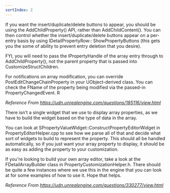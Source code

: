 ```yaml
---
sortIndex: 2
---
```


If you want the insert/duplicate/delete buttons to appear, you should be using the AddChildProperty() API, rather than AddChildContent(). You can then control whether the insert/duplicate/delete buttons appear on a per-entry basis by using IDetailPropertyRow:: ShowPropertyButtons (this gets you the some of ability to prevent entry deletion that you desire).

FYI, you will need to pass the IPropertyHandle of the array entry through to AddChildProperty(), not the parent property that is passed into CustomizeStructChildren.

For notifications on array modification, you can override PostEditChangeChainProperty in your UObject-derived class. You can check the FName of the property being modified via the passed-in PropertyChangedEvent. R

*Reference From <https://udn.unrealengine.com/questions/185116/view.html>*

There isn't a single widget that we use to display array properties, as we have to build the widget based on the type of data in the array.

You can look at SPropertyValueWidget::ConstructPropertyEditorWidget in PropertyEditorHelper.cpp to see how we parse all of that and decide what sort of widgets to build to represent the property. This should all be handled automatically, so if you just want your array property to display, it should be as easy as adding the property to your customization.

If you're looking to build your own array editor, take a look at the FDetailArrayBuilder class in PropertyCustomizationHelper.h. There should be quite a few instances where we use this in the engine that you can look at for some examples of how to use it. Hope that helps.

*Reference From <https://udn.unrealengine.com/questions/330277/view.html>*
